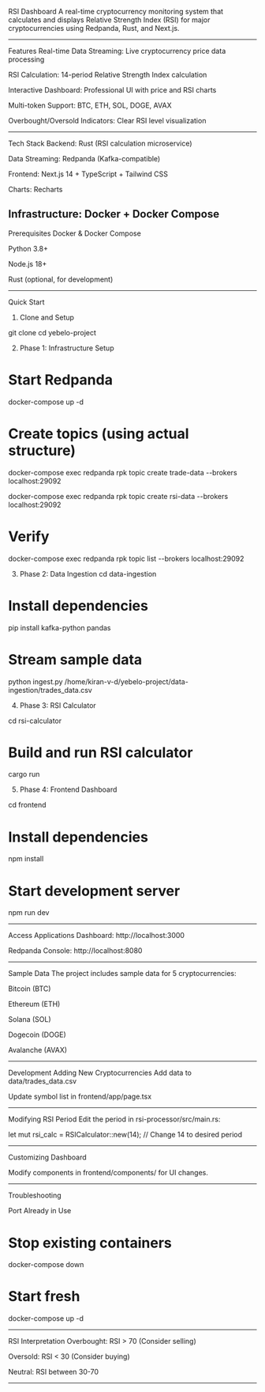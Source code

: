 RSI Dashboard
A real-time cryptocurrency monitoring system that calculates and displays Relative Strength Index (RSI) for major cryptocurrencies using Redpanda, Rust, and Next.js.

---------------------------------------------------

Features
Real-time Data Streaming: Live cryptocurrency price data processing

RSI Calculation: 14-period Relative Strength Index calculation

Interactive Dashboard: Professional UI with price and RSI charts

Multi-token Support: BTC, ETH, SOL, DOGE, AVAX

Overbought/Oversold Indicators: Clear RSI level visualization

----------------------------------------------

Tech Stack
Backend: Rust (RSI calculation microservice)

Data Streaming: Redpanda (Kafka-compatible)

Frontend: Next.js 14 + TypeScript + Tailwind CSS

Charts: Recharts

Infrastructure: Docker + Docker Compose
----------------------------------------

Prerequisites
Docker & Docker Compose

Python 3.8+

Node.js 18+

Rust (optional, for development)

-------------------------------------

Quick Start

1. Clone and Setup

git clone <repo-url>
cd yebelo-project

2. Phase 1: Infrastructure Setup

# Start Redpanda
docker-compose up -d

# Create topics (using actual structure)
docker-compose exec redpanda rpk topic create trade-data --brokers localhost:29092

docker-compose exec redpanda rpk topic create rsi-data --brokers localhost:29092

# Verify
docker-compose exec redpanda rpk topic list --brokers localhost:29092

3. Phase 2: Data Ingestion
cd data-ingestion

# Install dependencies
pip install kafka-python pandas

# Stream sample data
python ingest.py /home/kiran-v-d/yebelo-project/data-ingestion/trades_data.csv

4. Phase 3: RSI Calculator

cd rsi-calculator

# Build and run RSI calculator
cargo run

5. Phase 4: Frontend Dashboard

cd frontend

# Install dependencies
npm install

# Start development server
npm run dev

------------------------------------------
Access Applications
Dashboard: http://localhost:3000

Redpanda Console: http://localhost:8080

-------------------------------------------
Sample Data
The project includes sample data for 5 cryptocurrencies:

Bitcoin (BTC)

Ethereum (ETH)

Solana (SOL)

Dogecoin (DOGE)

Avalanche (AVAX)

----------------------------------------------
Development
Adding New Cryptocurrencies
Add data to data/trades_data.csv

Update symbol list in frontend/app/page.tsx

---------------------------------------------

Modifying RSI Period
Edit the period in rsi-processor/src/main.rs:

let mut rsi_calc = RSICalculator::new(14); // Change 14 to desired period

------------------------------------------------------------------

Customizing Dashboard

Modify components in frontend/components/ for UI changes.

-----------------------------------------------------------------

Troubleshooting

Port Already in Use

# Stop existing containers
docker-compose down

# Start fresh
docker-compose up -d

----------------------------------
RSI Interpretation
Overbought: RSI > 70 (Consider selling)

Oversold: RSI < 30 (Consider buying)

Neutral: RSI between 30-70

-----------------------------------------
